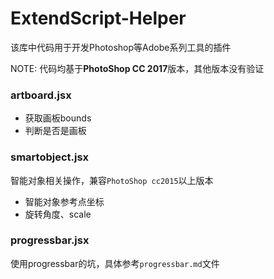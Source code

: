 # ExtendScript-Helper

该库中代码用于开发Photoshop等Adobe系列工具的插件

NOTE: 代码均基于**PhotoShop CC 2017**版本，其他版本没有验证

### artboard.jsx

- 获取画板bounds
- 判断是否是画板

### smartobject.jsx

智能对象相关操作，兼容`PhotoShop cc2015`以上版本

- 智能对象参考点坐标
- 旋转角度、scale

### progressbar.jsx

使用progressbar的坑，具体参考`progressbar.md`文件